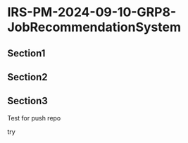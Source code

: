 # IRS-PM-2024-09-10-GRP8-JobRecommendationSystem

## Section1 
## Section2
## Section3

Test for push repo

try
